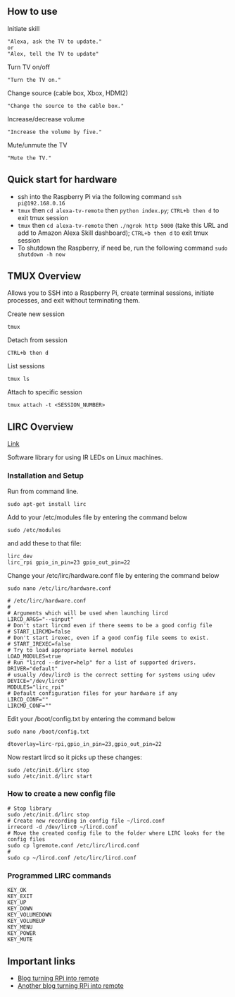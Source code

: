 ## How to use
Initiate skill
```
"Alexa, ask the TV to update."
or
"Alex, tell the TV to update"
```
Turn TV on/off
```
"Turn the TV on."
```
Change source (cable box, Xbox, HDMI2)
```
"Change the source to the cable box."
```
Increase/decrease volume
```
"Increase the volume by five."
```
Mute/unmute the TV
```
"Mute the TV."
```

## Quick start for hardware
* ssh into the Raspberry Pi via the following command `ssh pi@192.168.0.16`
* `tmux` then `cd alexa-tv-remote` then `python index.py`; `CTRL+b then d` to exit tmux session
* `tmux` then `cd alexa-tv-remote` then `./ngrok http 5000` (take this URL and add to Amazon Alexa Skill dashboard); `CTRL+b then d` to exit tmux session
* To shutdown the Raspberry, if need be, run the following command `sudo shutdown -h now`

## TMUX Overview
Allows you to SSH into a Raspberry Pi, create terminal sessions, initiate processes, and exit without terminating them.

Create new session
```
tmux
```

Detach from session
```
CTRL+b then d
```

List sessions
```
tmux ls
```

Attach to specific session
```
tmux attach -t <SESSION_NUMBER>
```

## LIRC Overview

[Link](http://lirc.sourceforge.net/)

Software library for using IR LEDs on Linux machines.

### Installation and Setup

Run from command line.

```
sudo apt-get install lirc
```

Add to your /etc/modules file by entering the command below

```
sudo /etc/modules
```

and add these to that file:

```
lirc_dev
lirc_rpi gpio_in_pin=23 gpio_out_pin=22
```

Change your /etc/lirc/hardware.conf file by entering the command below

```
sudo nano /etc/lirc/hardware.conf
```

```
# /etc/lirc/hardware.conf
#
# Arguments which will be used when launching lircd
LIRCD_ARGS="--uinput"
# Don't start lircmd even if there seems to be a good config file
# START_LIRCMD=false
# Don't start irexec, even if a good config file seems to exist.
# START_IREXEC=false
# Try to load appropriate kernel modules
LOAD_MODULES=true
# Run "lircd --driver=help" for a list of supported drivers.
DRIVER="default"
# usually /dev/lirc0 is the correct setting for systems using udev
DEVICE="/dev/lirc0"
MODULES="lirc_rpi"
# Default configuration files for your hardware if any
LIRCD_CONF=""
LIRCMD_CONF=""
```

Edit your /boot/config.txt by entering the command below

```
sudo nano /boot/config.txt
```

```
dtoverlay=lirc-rpi,gpio_in_pin=23,gpio_out_pin=22
```

Now restart lircd so it picks up these changes:

```
sudo /etc/init.d/lirc stop
sudo /etc/init.d/lirc start
```

### How to create a new config file

```
# Stop library
sudo /etc/init.d/lirc stop
# Create new recording in config file ~/lircd.conf
irrecord -d /dev/lirc0 ~/lircd.conf
# Move the created config file to the folder where LIRC looks for the config files
sudo cp lgremote.conf /etc/lirc/lircd.conf
#
sudo cp ~/lircd.conf /etc/lirc/lircd.conf
```

### Programmed LIRC commands

```
KEY_OK
KEY_EXIT
KEY_UP
KEY_DOWN
KEY_VOLUMEDOWN
KEY_VOLUMEUP
KEY_MENU
KEY_POWER
KEY_MUTE
```

## Important links
- [Blog turning RPi into remote](http://www.raspberry-pi-geek.com/Archive/2015/10/Raspberry-Pi-IR-remote)
- [Another blog turning RPi into remote](https://www.hackster.io/austin-stanton/creating-a-raspberry-pi-universal-remote-with-lirc-2fd581)
